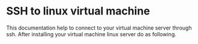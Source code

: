 # SSH to linux virtual machine
This documentation help to connect to your virtual machine server through ssh. After installing your virtual machine linux server do as following.
